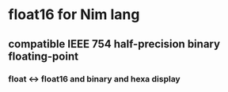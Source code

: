 # float16 for Nim lang
## compatible IEEE 754 half-precision binary floating-point 
### float &lt;-> float16 and binary and hexa display
